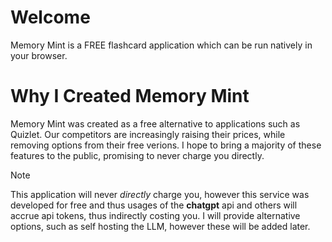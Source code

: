 # Welcome

Memory Mint is a FREE flashcard application which can be run natively in your browser.

# Why I Created Memory Mint

Memory Mint was created as a free alternative to applications such as Quizlet. Our competitors are increasingly raising their 
prices, while removing options from their free verions. I hope to bring a majority of these features to the public, promising to 
never charge you directly. 

>[!NOTE]
>This application will never _directly_ charge you, however this service was developed for free and thus usages of the
>__chatgpt__ api and others will accrue api tokens, thus indirectly costing you. I will provide alternative options, such as 
>self hosting the LLM, however these will be added later.

